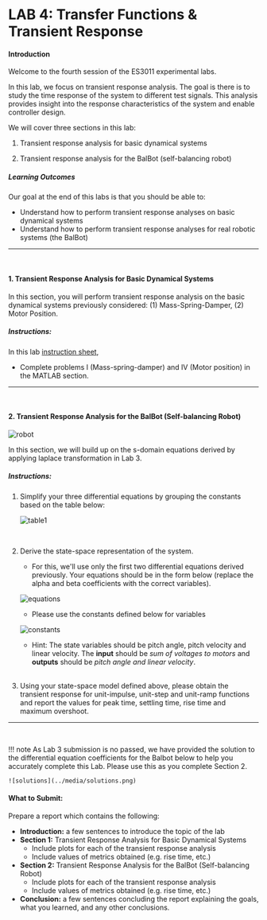 # LAB 4: Transfer Functions & Transient Response

#### Introduction

Welcome to the fourth session of the ES3011 experimental labs. 

In this lab, we focus on transient response analysis. The goal is there is to study the time response of the system to different test signals. This analysis provides insight into the response characteristics of the system and enable controller design.

We will cover three sections in this lab:

1. Transient response analysis for basic dynamical systems

2. Transient response analysis for the BalBot (self-balancing robot)

##### Learning Outcomes
Our goal at the end of this labs is that you should be able to:

* Understand how to perform transient response analyses on basic dynamical systems
* Understand how to perform transient response analyses for real robotic systems (the BalBot)



*** 
<br>

#### 1. Transient Response Analysis for Basic Dynamical Systems

In this section, you will perform transient response analysis on the basic dynamical systems previously considered: (1) Mass-Spring-Damper, (2) Motor Position.

##### Instructions:
In this lab [instruction sheet](../documents/Lab4.pdf),

* Complete problems I (Mass-spring-damper) and IV (Motor position) in the MATLAB section.

*** 
<br>

#### 2. Transient Response Analysis for the BalBot (Self-balancing Robot)

![robot](../media/robot.png)

In this section, we will build up on the s-domain equations derived by applying laplace transformation in Lab 3. 

<!-- Given the differential equations, we will apply laplace transforms to convert the BalBot system model from time-domain to s-domain. -->

##### Instructions:
1. Simplify your three differential equations by grouping the constants based on the table below:

    ![table1](../media/equation-constants.png)

    <br>

2. Derive the state-space representation of the system.
    - For this, we'll use only the first two differential equations derived previously. Your equations should be in the form below (replace the alpha and beta coefficients with the correct variables).

    ![equations](../media/equ.png)

    - Please use the constants defined below for variables

    ![constants](../media/constants.png)

    - Hint: The state variables should be pitch angle, pitch velocity and linear velocity. The **input** should be *sum of voltages to motors* and **outputs** should be *pitch angle and linear velocity*.

    <br>


3. Using your state-space model defined above, please obtain the transient response for unit-impulse, unit-step and unit-ramp functions and report the values for peak time, settling time, rise time and maximum overshoot.

*** 
<br>

!!! note 
    As Lab 3 submission is no passed, we have provided the solution to the differential equation coefficients for the Balbot below to help you accurately complete this Lab. Please use this as you complete Section 2.
    <br>

    ![solutions](../media/solutions.png)

#### What to Submit:
Prepare a report which contains the following:

* **Introduction:** a few sentences to introduce the topic of the lab
* **Section 1:** Transient Response Analysis for Basic Dynamical Systems
    * Include plots for each of the transient response analysis
    * Include values of metrics obtained (e.g. rise time, etc.)
* **Section 2:** Transient Response Analysis for the BalBot (Self-balancing Robot)
    * Include plots for each of the transient response analysis
    * Include values of metrics obtained (e.g. rise time, etc.)
* **Conclusion:** a few sentences concluding the report explaining the goals, what you learned, and any other conclusions.